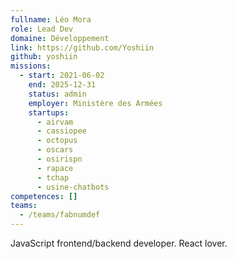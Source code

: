 ```yaml
---
fullname: Léo Mora
role: Lead Dev
domaine: Développement
link: https://github.com/Yoshiin
github: yoshiin
missions:
  - start: 2021-06-02
    end: 2025-12-31
    status: admin
    employer: Ministère des Armées
    startups:
      - airvam
      - cassiopee
      - octopus
      - oscars
      - osirispn
      - rapace
      - tchap
      - usine-chatbots
competences: []
teams:
  - /teams/fabnumdef
---
```

JavaScript frontend/backend developer. React lover.